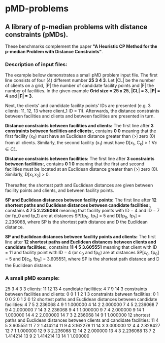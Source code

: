# pMD-problems
## A library of p-median problems with distance constraints (pMDs).  

These benchmarks complement the paper **"A Heuristic CP Method for the p-median Problem with Distance Constraints"**.


### Description of input files:

The example bellow demonstrates a small pMD problem input file. The first line consists of four (4) different number **25 3 4 3**. Let |CL| be the number of clients on a grid, |P| the number of candidate facility points and |F| the number of facilities. In the given example **Grid size = 25 x 25**, **|CL| = 3**, **|P| = 4** and **|F| = 3**.

Next, the clients' and candidate facility points' IDs are presented (e.g. 3 clients: 11, 12, 13 where client_1 ID = 11). Afterwards, the distance constraints between facilities and clients and between facilities are presented in turn. 

**Distance constraints between facilities and clients:**
The first line after **3 constraints between facilities and clients:**, contains **0 0** meaning that the first facility (x$_0$) must have an Euclidean distance greater than (>) zero (0) from all clients. Similarly, the second facility (x$_1$) must have D[x$_1$, C$_k$] > 1 $\forall c \in CL$.

**Distance constraints between facilities:**
The first line after **3 constraints between facilities:**, contains **0 1 0** meaning that the first and second facilities must be located at an Euclidean distance greater than (>) zero (0). Similarly, D[x$_1$,x$_2$] > 0.

Thereafter, the shortest path and Euclidean distances are given between facility points and clients, and between facility points. 

**SP and Euclidean distances between facility points:**
The first line after **12 shortest paths and Euclidean distances between candidate facilities:**, constains **4 7 5 2.236068** meaning that facility points with ID = 4 and ID = 7 (or fp_0 and fp_1) are at distances SP[fp$_0$, fp$_1$] = 5 and D[fp$_0$, fp$_1$] = 2.236068, where SP is the shortest path distance and D the Euclidean distance.

**SP and Euclidean distances between facility points and clients:**
The first line after **12 shortest paths and Euclidean distances between clients and candidate facilities:**, constains **11 4 5 3.605551** meaning that client with ID = 11 and facility point with ID = 4 (or c$_0$ and fp$_0$) are at distances SP[c$_0$, fp$_0$] = 5 and D[c$_0$, fp$_0$] = 3.605551, where SP is the shortest path distance and D the Euclidean distance.


### A small pMD example:

25 3 4 3
3 clients:
11
12
13
4 candidate facilities:
4
7
9
14
3 constraints between facilities and clients:
0 0
1 1
2 1
3 constraints between facilities:
0 1 0
0 2 0
1 2 0
12 shortest paths and Euclidean distances between candidate facilities:
4 7 5 2.236068
4 9 1 1.000000
4 14 2 2.000000
7 4 5 2.236068
7 9 4 2.000000
7 14 3 2.236068
9 4 1 1.000000
9 7 4 2.000000
9 14 1 1.000000
14 4 2 2.000000
14 7 3 2.236068
14 9 1 1.000000
12 shortest paths and Euclidean distances between clients and candidate facilities:
11 4 5 3.605551
11 7 2 1.414214
11 9 4 3.162278
11 14 3 3.000000
12 4 4 2.828427
12 7 1 1.000000
12 9 3 2.236068
12 14 2 2.000000
13 4 3 2.236068
13 7 2 1.414214
13 9 2 1.414214
13 14 1 1.000000
